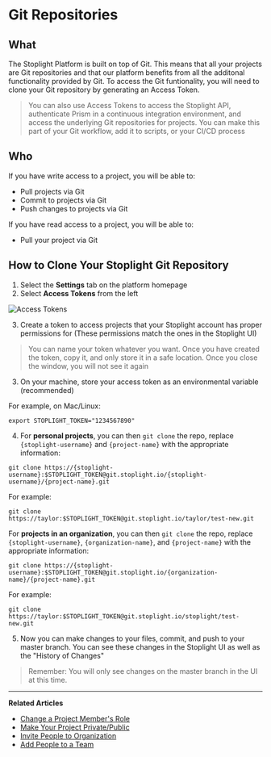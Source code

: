 # Git Repositories
 
## What 
The Stoplight Platform is built on top of Git. This means that all your projects are Git repositories and that our platform benefits from all the additonal functionality provided by Git. To access the Git funtionality, you will need to clone your Git repository by generating an Access Token.  

> You can also use Access Tokens to access the Stoplight API, authenticate Prism in a continuous integration environment, and access the underlying Git repositories for projects. You can make this part of your Git workflow, add it to scripts, or your CI/CD process

## Who 

If you have write access to a project, you will be able to:
* Pull projects via Git
* Commit to projects via Git
* Push changes to projects via Git

If you have read access to a project, you will be able to:
* Pull your project via Git

## How to Clone Your Stoplight Git Repository 
  
1. Select the **Settings** tab on the platform homepage
2. Select **Access Tokens** from the left  

![Access Tokens](https://github.com/stoplightio/docs/blob/develop/assets/images/access-tokens.png?raw=true)

3. Create a token to access projects that your Stoplight account has proper permissions for (These permissions match the ones in the Stoplight UI) 

> You can name your token whatever you want. Once you have created the token, copy it, and only store it in a safe location. Once you close the window, you will not see it again

3. On your machine, store your access token as an environmental variable (recommended)

For example, on Mac/Linux:

```
export STOPLIGHT_TOKEN="1234567890"
```

4. For **personal projects**, you can then `git clone` the repo, replace `{stoplight-username}` and `{project-name}` with the appropriate information: 

```
git clone https://{stoplight-username}:$STOPLIGHT_TOKEN@git.stoplight.io/{stoplight-username}/{project-name}.git
```

For example: 

```
git clone https://taylor:$STOPLIGHT_TOKEN@git.stoplight.io/taylor/test-new.git
```

For **projects in an organization**, you can then `git clone` the repo, replace `{stoplight-username}`, `{organization-name}`, and `{project-name}` with the appropriate information: 

```
git clone https://{stoplight-username}:$STOPLIGHT_TOKEN@git.stoplight.io/{organization-name}/{project-name}.git
``` 

For example: 

```
git clone https://taylor:$STOPLIGHT_TOKEN@git.stoplight.io/stoplight/test-new.git
```

5. Now you can make changes to your files, commit, and push to your master branch. You can see these changes in the Stoplight UI as well as the "History of Changes" 

> Remember: You will only see changes on the master branch in the UI at this time. 

    
---
**Related Articles**
- [Change a Project Member's Role](/platform/projects/change-a-members-role)
- [Make Your Project Private/Public](/platform/projects/visibility)
- [Invite People to Organization](/platform/organizations/invite-people)
- [Add People to a Team](/platform/organizations/teams/add-people)
